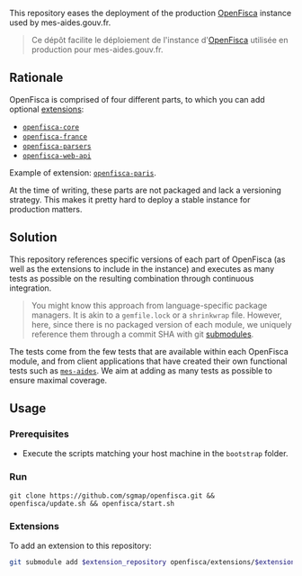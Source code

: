 This repository eases the deployment of the production [OpenFisca](http://openfisca.fr) instance used by mes-aides.gouv.fr.

> Ce dépôt facilite le déploiement de l'instance d'[OpenFisca](http://openfisca.fr) utilisée en production pour mes-aides.gouv.fr.


Rationale
---------

OpenFisca is comprised of four different parts, to which you can add optional [extensions](http://doc.openfisca.fr/contribute/extensions.html):

- [`openfisca-core`](https://github.com/openfisca/openfisca-core)
- [`openfisca-france`](https://github.com/openfisca/openfisca-france)
- [`openfisca-parsers`](https://github.com/openfisca/openfisca-parsers)
- [`openfisca-web-api`](https://github.com/openfisca/openfisca-web-api)

Example of extension: [`openfisca-paris`](https://github.com/sgmap/openfisca-paris).

At the time of writing, these parts are not packaged and lack a versioning strategy. This makes it pretty hard to deploy a stable instance for production matters.


Solution
--------

This repository references specific versions of each part of OpenFisca (as well as the extensions to include in the instance) and executes as many tests as possible on the resulting combination through continuous integration.

> You might know this approach from language-specific package managers. It is akin to a `gemfile.lock` or a `shrinkwrap` file.
> However, here, since there is no packaged version of each module, we uniquely reference them through a commit SHA with git [submodules](http://git-scm.com/docs/git-submodule).

The tests come from the few tests that are available within each OpenFisca module, and from client applications that have created their own functional tests such as [`mes-aides`](https://github.com/sgmap/mes-aides-api). We aim at adding as many tests as possible to ensure maximal coverage.


Usage
-----

### Prerequisites

- Execute the scripts matching your host machine in the `bootstrap` folder.


### Run

```
git clone https://github.com/sgmap/openfisca.git && openfisca/update.sh && openfisca/start.sh
```

### Extensions
To add an extension to this repository:
```sh
git submodule add $extension_repository openfisca/extensions/$extension_name
```
